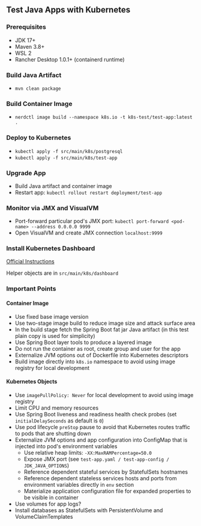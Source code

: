 ## Test Java Apps with Kubernetes

### Prerequisites
- JDK 17+
- Maven 3.8+
- WSL 2
- Rancher Desktop 1.0.1+ (containerd runtime)

### Build Java Artifact
- `mvn clean package`

### Build Container Image
- `nerdctl image build --namespace k8s.io -t k8s-test/test-app:latest .`

### Deploy to Kubernetes
- `kubectl apply -f src/main/k8s/postgresql`
- `kubectl apply -f src/main/k8s/test-app`

### Upgrade App
- Build Java artifact and container image
- Restart app: `kubectl rollout restart deployment/test-app`

### Monitor via JMX and VisualVM
- Port-forward particular pod's JMX port: `kubectl port-forward <pod-name> --address 0.0.0.0 9999`
- Open VisualVM and create JMX connection `localhost:9999`

### Install Kubernetes Dashboard
[Official Instructions](https://kubernetes.io/docs/tasks/access-application-cluster/web-ui-dashboard/)

Helper objects are in `src/main/k8s/dashboard`

### Important Points

#### Container Image
- Use fixed base image version
- Use two-stage image build to reduce image size and attack surface area
- In the build stage fetch the Spring Boot fat jar Java artifact (in this test plain copy is used for simplicity)
- Use Spring Boot layer tools to produce a layered image
- Do not run the container as root, create group and user for the app
- Externalize JVM options out of Dockerfile into Kubernetes descriptors
- Build image directly into `k8s.io` namespace to avoid using image registry for local development

#### Kubernetes Objects
- Use `imagePullPolicy: Never` for local development to avoid using image registry
- Limit CPU and memory resources
- Use Spring Boot liveness and readiness health check probes (set `initialDelaySeconds` as default is `0`)
- Use pod lifecycle `preStop` pause to avoid that Kubernetes routes traffic to pods that are shutting down
- Externalize JVM options and app configuration into ConfigMap that is injected into pod's environment variables 
  + Use relative heap limits: `-XX:MaxRAMPercentage=50.0`
  + Expose JMX port (see `test-app.yaml / test-app-config / JDK_JAVA_OPTIONS`)
  + Reference dependent stateful services by StatefulSets hostnames
  + Reference dependent stateless services hosts and ports from environment variables directly in `env` section
  + Materialize application configuration file for expanded properties to be visible in container
- Use volumes for app logs?
- Install databases as StatefulSets with PersistentVolume and VolumeClaimTemplates
